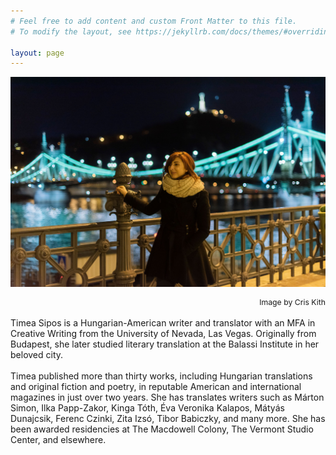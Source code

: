 ```yaml
---
# Feel free to add content and custom Front Matter to this file.
# To modify the layout, see https://jekyllrb.com/docs/themes/#overriding-theme-defaults

layout: page
---
```


![Timi Liberty Bridge](assets/img/main-timi.jpg) 
<div style="font-size:0.875em; text-align:right">Image by Cris Kith</div>

<br/>

<div stype="text-align:justify; text-justify:inter-word;">
Timea Sipos is a Hungarian-American writer and translator with an MFA in Creative Writing from the 
University of Nevada, Las Vegas. Originally from Budapest, she later studied literary translation 
at the Balassi Institute in her beloved city.
</div>
<br/>

<div stype="text-align:justify; text-justify:inter-word;">
Timea published more than thirty works, including Hungarian translations and original fiction and 
poetry, in reputable American and international magazines in just over two years. She has translates 
writers such as Márton Simon, Ilka Papp-Zakor, Kinga Tóth, Éva Veronika Kalapos, Mátyás Dunajcsik, 
Ferenc Czinki, Zita Izsó, Tibor Babiczky, and many more. She has been awarded residencies at 
The Macdowell Colony, The Vermont Studio Center, and elsewhere.
</div>
<br/>